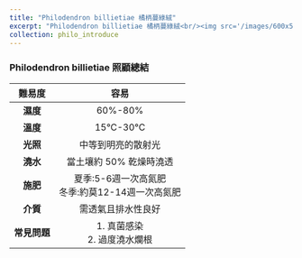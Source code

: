 ```yaml
---
title: "Philodendron billietiae 橘柄蔓綠絨"
excerpt: "Philodendron billietiae 橘柄蔓綠絨<br/><img src='/images/600x579.png'>"
collection: philo_introduce
---
```


### Philodendron billietiae 照顧總結

|**難易度**| 容易 |
|:-:|:-:|
|**濕度**|60%-80%|
|**溫度**|15°C-30°C|
|**光照**|中等到明亮的散射光|
|**澆水**|當土壤約 50% 乾燥時澆透|
|**施肥**|夏季:5-6週一次高氮肥<br>冬季:約莫12-14週一次高氮肥|
|**介質**|需透氣且排水性良好|
|**常見問題**|1. 真菌感染<br>2. 過度澆水爛根|

